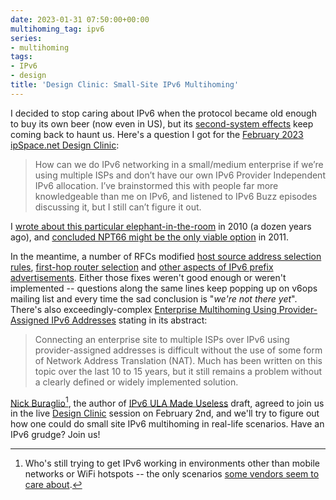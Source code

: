 ```yaml
---
date: 2023-01-31 07:50:00+00:00
multihoming_tag: ipv6
series:
- multihoming
tags:
- IPv6
- design
title: 'Design Clinic: Small-Site IPv6 Multihoming'
---
```

I decided to stop caring about IPv6 when the protocol became old enough to buy its own beer (now even in US), but its [second-system effects](https://en.wikipedia.org/wiki/Second-system_effect) keep coming back to haunt us. Here's a question I got for the [February 2023 ipSpace.net Design Clinic](https://designclinic.ipspace.net/):

> How can we do IPv6 networking in a small/medium enterprise if we’re using multiple ISPs and don’t have our own IPv6 Provider Independent IPv6 allocation. I’ve brainstormed this with people far more knowledgeable than me on IPv6, and listened to IPv6 Buzz episodes discussing it, but I still can’t figure it out.
<!--more-->
I [wrote about this particular elephant-in-the-room](https://blog.ipspace.net/2010/12/small-site-multihoming-in-ipv6-mission.html) in 2010 (a dozen years ago), and [concluded NPT66 might be the only viable option](https://blog.ipspace.net/2011/12/we-just-might-need-nat66.html) in 2011.

In the meantime, a number of RFCs modified [host source address selection rules](https://www.rfc-editor.org/rfc/rfc6724.html), [first-hop router selection](https://www.rfc-editor.org/rfc/rfc8028.html#section-3) and [other aspects of IPv6 prefix advertisements](https://www.rfc-editor.org/rfc/rfc9096). Either those fixes weren't good enough or weren't implemented --  questions along the same lines keep popping up on v6ops mailing list and every time the sad conclusion is "_we're not there yet_". There's also exceedingly-complex [Enterprise Multihoming Using Provider-Assigned IPv6 Addresses](https://www.rfc-editor.org/rfc/rfc8678.html) stating in its abstract:

> Connecting an enterprise site to multiple ISPs over IPv6 using provider-assigned addresses is difficult without the use of some form of Network Address Translation (NAT). Much has been written on this topic over the last 10 to 15 years, but it still remains a problem without a clearly defined or widely implemented solution.

[Nick Buraglio](https://www.ipspace.net/Expert:Nick_Buraglio)[^NB], the author of [IPv6 ULA Made Useless](https://blog.ipspace.net/2022/05/ipv6-ula-made-useless.html) draft, agreed to join us in the live [Design Clinic](https://www.ipspace.net/IpSpace.net_Design_Clinic) session on February 2nd, and we'll try to figure out how one could do small site IPv6 multihoming in real-life scenarios. Have an IPv6 grudge? Join us!

[^NB]: Who's still trying to get IPv6 working in environments other than mobile networks or WiFi hotspots -- the only scenarios [some vendors seem to care about](https://blog.ipspace.net/2021/10/dhcpv6-matters.html).